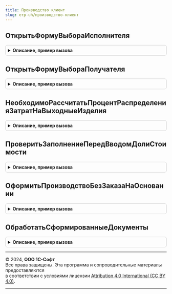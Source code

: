 ```yaml
---
title: Производство клиент
slug: erp-uh/производство-клиент
---
```



## ОткрытьФормуВыбораИсполнителя
<details style="margin: 1em 0; padding: 0.5em; border: 1px solid #ccc; border-radius: 6px;">

<summary style="font-weight: bold; cursor: pointer;">Описание, пример вызова</summary>

```bsl

// Открывает форму выбора исполнителя трудозатрат в производстве. В зависимости от параметров переданного
// подразделения в форме могут быть выбраны бригады и/или физические лица.
//
// Параметры:
//  Организация			 - СправочникСсылка.Организации - значение для отбора исполнителей.
//  Подразделение		 - СправочникСсылка.СтруктураПредприятия - определяет состав исполнителей, доступных для выбора.
//  Исполнитель			 - СправочникСсылка.Бригады, СправочникСсылка.ФизическиеЛица - используется для позиционирования строки
//							на выбранном ранее значении.
//  Дата				 - Дата - используется для определения режима открытия формы: по сотрудникам или физлицам.
//  ТолькоРаботники		 - Булево - ограничивает выбор бригад.
//  ОписаниеОповещения	 - ОписаниеОповещения - содержит описание процедуры, которая будет вызвана при закрытии формы.
//
Процедура ОткрытьФормуВыбораИсполнителя(Организация, Подразделение, Исполнитель, Дата, ТолькоРаботники = Ложь, ОписаниеОповещения) Экспорт
```

Пример вызова
```bsl
ПроизводствоКлиент.ОткрытьФормуВыбораИсполнителя(Организация, Подразделение, Исполнитель, Дата, ТолькоРаботники, ОписаниеОповещения) 
```
</details>

## ОткрытьФормуВыбораПолучателя
<details style="margin: 1em 0; padding: 0.5em; border: 1px solid #ccc; border-radius: 6px;">

<summary style="font-weight: bold; cursor: pointer;">Описание, пример вызова</summary>

```bsl

// Открывает форму выбора получателя в производстве. В зависимости от типа номенклатуры выбранных строк
// в форме можно выбрать подразделение (структура предприятия) или склад
//
// Параметры:
//  Форма			     - ФормаКлиентскогоПриложения   - Обрабатываемая форма
//  Объект               - ДанныеФормыСтруктура - по типу объекта
//  ПараметрыТЧ		     - Структура          - содержит имена (представление) ТЧ:
//											    ИмяТЧФорма      - имя таблицы формы
//                                              ИмяТЧОбъект     - имя табличной части объекта
//                                              ПредставлениеТЧ - представление табличной части для выводимых текстов
//  ТипыНоменклатуры     - Массив             - массив значений перечисления ТипыНоменклатуры для которых открывается форма,
//                                              если неопределено, тогда ограничения по типам не устанавливается
//  ОписаниеОповещения	 - ОписаниеОповещения - содержит описание процедуры, которая будет вызвана при закрытии формы
//
Процедура ОткрытьФормуВыбораПолучателя(Форма, Объект, ПараметрыТЧ, ТипыНоменклатуры = Неопределено, ОписаниеОповещения) Экспорт
```

Пример вызова
```bsl
ПроизводствоКлиент.ОткрытьФормуВыбораПолучателя(Форма, Объект, ПараметрыТЧ, ТипыНоменклатуры, ОписаниеОповещения) 
```
</details>

## НеобходимоРассчитатьПроцентРаспределенияЗатратНаВыходныеИзделия
<details style="margin: 1em 0; padding: 0.5em; border: 1px solid #ccc; border-radius: 6px;">

<summary style="font-weight: bold; cursor: pointer;">Описание, пример вызова</summary>

```bsl

// Функция проверяет необходимость обновления процента распределения затрат на выходные изделия.
//
// Параметры:
//  ТабличнаяЧасть				 - ТаблицаФормы	 - таблица формы, отображающая ТЧ;
//  ПараметрыРаспределенияЗатрат - Структура	 - структура параметров расчета, см. ПроизводствоКлиентСервер.ПараметрыРаспределенияЗатратНаВыходныеИзделия
//  КэшированныеЗначения		 - Структура	 - структура кеша реквизитов текущей строки.
//  ДобавлениеУдаление			 - Булево		 - признак, что проверка вызывается при добавлении/удалении строки ТЧ.
//
// Возвращаемое значение:
//  Булево - истина, если нужно ли обновить служебные реквизиты.
//
Функция НеобходимоРассчитатьПроцентРаспределенияЗатратНаВыходныеИзделия(ТабличнаяЧасть, ПараметрыРаспределенияЗатрат, КэшированныеЗначения = Неопределено, ДобавлениеУдаление = Ложь) Экспорт
```

Пример вызова
```bsl
Результат = ПроизводствоКлиент.НеобходимоРассчитатьПроцентРаспределенияЗатратНаВыходныеИзделия(ТабличнаяЧасть, ПараметрыРаспределенияЗатрат, КэшированныеЗначения, ДобавлениеУдаление);
```
</details>

## ПроверитьЗаполнениеПередВводомДолиСтоимости
<details style="margin: 1em 0; padding: 0.5em; border: 1px solid #ccc; border-radius: 6px;">

<summary style="font-weight: bold; cursor: pointer;">Описание, пример вызова</summary>

```bsl

// Предназначена для проверки заполнения полей перед выполнением команды по вводу доли стоимости.
//
// Параметры:
//  ДанныеСтроки				 - ДанныеФормыСтруктура	 - данные строки, в которой осуществляется ввод доли стоимости.
//  ПараметрыРаспределенияЗатрат - Структура			 - структура параметров расчета, см. ПроизводствоКлиентСервер.ПараметрыРаспределенияЗатратНаВыходныеИзделия
//  ИмяОбъекта					 - Строка				 - имя основного реквизита формы, связанного с редактируемым объектом.
//
// Возвращаемое значение:
//  Булево - истина, если проверка заполнения выполнена успешно, ложь - в противном случае.
//
Функция ПроверитьЗаполнениеПередВводомДолиСтоимости(ДанныеСтроки, ПараметрыРаспределенияЗатрат, ИмяОбъекта = "Объект") Экспорт
```

Пример вызова
```bsl
Результат = ПроизводствоКлиент.ПроверитьЗаполнениеПередВводомДолиСтоимости(ДанныеСтроки, ПараметрыРаспределенияЗатрат, ИмяОбъекта);
```
</details>

## ОформитьПроизводствоБезЗаказаНаОсновании
<details style="margin: 1em 0; padding: 0.5em; border: 1px solid #ccc; border-radius: 6px;">

<summary style="font-weight: bold; cursor: pointer;">Описание, пример вызова</summary>

```bsl

// Оформить производство без заказа на основании.
//
// Параметры:
//  МассивСсылок - Массив Из ДокументСсылка
//  ПараметрыВыполнения - см. ПодключаемыеКомандыКлиент.ПараметрыВыполненияКоманды
//
Процедура ОформитьПроизводствоБезЗаказаНаОсновании(МассивСсылок, ПараметрыВыполнения) Экспорт
```

Пример вызова
```bsl
ПроизводствоКлиент.ОформитьПроизводствоБезЗаказаНаОсновании(МассивСсылок, ПараметрыВыполнения) 
```
</details>

## ОбработатьСформированныеДокументы
<details style="margin: 1em 0; padding: 0.5em; border: 1px solid #ccc; border-radius: 6px;">

<summary style="font-weight: bold; cursor: pointer;">Описание, пример вызова</summary>

```bsl

// Обработать сформированные документы производства без заказа.
//
// Параметры:
//  Форма - ФормаКлиентскогоПриложения
//  Результат - Структура
//  ОповещатьОЗакрытии - Булево - оповещать о закрытии
//  ОписаниеОповещенияОЗакрытии - ОписаниеОповещения - оповещение о закрытии
//
Процедура ОбработатьСформированныеДокументы(Форма, Результат, ОповещатьОЗакрытии = Истина, ОписаниеОповещенияОЗакрытии = Неопределено) Экспорт
```

Пример вызова
```bsl
ПроизводствоКлиент.ОбработатьСформированныеДокументы(Форма, Результат, ОповещатьОЗакрытии, ОписаниеОповещенияОЗакрытии);
```
</details>

---

© 2024, **ООО 1С-Софт**  
Все права защищены. Эта программа и сопроводительные материалы предоставляются  
в соответствии с условиями лицензии [Attribution 4.0 International (CC BY 4.0)](https://creativecommons.org/licenses/by/4.0/legalcode).

---
